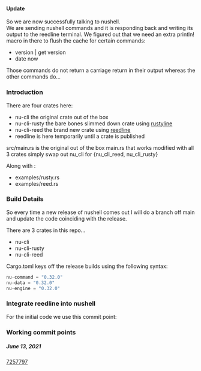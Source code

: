 
#### Update

So we are now successfully talking to nushell.   
We are sending nushell commands and it is responding back and writing its output to the reedline terminal.  We figured out that we need an extra println! macro in there to flush the cache for certain commands:

* version | get version
* date now

Those commands do not return a carriage return in their output whereas the other commands do...

### Introduction

There are four crates here:

* nu-cli the original crate out of the box
* nu-cli-rusty the bare bones slimmed down crate using [rustyline](https://github.com/kkawakam/rustyline)
* nu-cli-reed the brand new crate using [reedline](https://github.com/jonathandturner/reedline)
* reedline is here temporarily until a crate is published

src/main.rs is the original out of the box main.rs that works modified
with all 3 crates simply swap out nu_cli for {nu_cli_reed, nu_cli_rusty}

Along with :

* examples/rusty.rs
* examples/reed.rs

### Build Details

So every time a new release of nushell comes out I will do a branch off main and update the code coinciding with the release.

There are 3 crates in this repo...

  * nu-cli
  * nu-cli-rusty
  * nu-cli-reed

Cargo.toml keys off the release builds using the following syntax:

```rust
nu-command = "0.32.0"
nu-data = "0.32.0"
nu-engine = "0.32.0"
```

### Integrate reedline into nushell

For the initial code we use this commit point:

### Working commit points

##### June 13, 2021

[7257797](https://github.com/jonathandturner/reedline/commit/725779728c078fa62ee7b16a6589ae4cc03ee44a)
